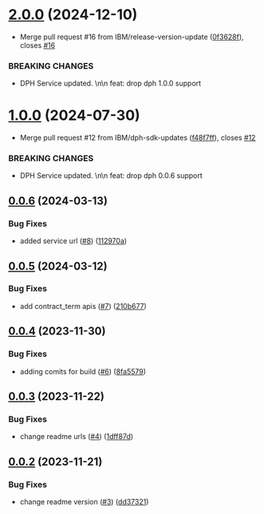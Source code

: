 # [2.0.0](https://github.com/IBM/data-product-exchange-go-sdk/compare/v1.0.0...v2.0.0) (2024-12-10)


* Merge pull request #16 from IBM/release-version-update ([0f3628f](https://github.com/IBM/data-product-exchange-go-sdk/commit/0f3628f20fcf346875bc2de54b3b10e00828c4ad)), closes [#16](https://github.com/IBM/data-product-exchange-go-sdk/issues/16)


### BREAKING CHANGES

* DPH Service updated. \n\n feat: drop dph 1.0.0 support

# [1.0.0](https://github.com/IBM/data-product-exchange-go-sdk/compare/v0.0.6...v1.0.0) (2024-07-30)


* Merge pull request #12 from IBM/dph-sdk-updates ([f48f7ff](https://github.com/IBM/data-product-exchange-go-sdk/commit/f48f7ffc5f9187d0fb4e918631d23a1dab1e5844)), closes [#12](https://github.com/IBM/data-product-exchange-go-sdk/issues/12)


### BREAKING CHANGES

* DPH Service updated. \n\n feat: drop dph 0.0.6 support

## [0.0.6](https://github.com/IBM/data-product-exchange-go-sdk/compare/v0.0.5...v0.0.6) (2024-03-13)


### Bug Fixes

* added service url ([#8](https://github.com/IBM/data-product-exchange-go-sdk/issues/8)) ([112970a](https://github.com/IBM/data-product-exchange-go-sdk/commit/112970af057206b02f6d23d6c47ab04b90373f4b))

## [0.0.5](https://github.com/IBM/data-product-exchange-go-sdk/compare/v0.0.4...v0.0.5) (2024-03-12)


### Bug Fixes

* add contract_term apis ([#7](https://github.com/IBM/data-product-exchange-go-sdk/issues/7)) ([210b677](https://github.com/IBM/data-product-exchange-go-sdk/commit/210b677a7df22d8c5e460164348d5ae53823c2cf))

## [0.0.4](https://github.com/IBM/data-product-exchange-go-sdk/compare/v0.0.3...v0.0.4) (2023-11-30)


### Bug Fixes

* adding comits for build ([#6](https://github.com/IBM/data-product-exchange-go-sdk/issues/6)) ([8fa5579](https://github.com/IBM/data-product-exchange-go-sdk/commit/8fa55790c749ba43b2eede4856b7d8dc04cdad81))

## [0.0.3](https://github.com/IBM/data-product-exchange-go-sdk/compare/v0.0.2...v0.0.3) (2023-11-22)


### Bug Fixes

* change readme urls ([#4](https://github.com/IBM/data-product-exchange-go-sdk/issues/4)) ([1dff87d](https://github.com/IBM/data-product-exchange-go-sdk/commit/1dff87df30658c08baeb83cfbf34a63e1778c005))

## [0.0.2](https://github.com/IBM/data-product-exchange-go-sdk/compare/v0.0.1...v0.0.2) (2023-11-21)


### Bug Fixes

* change readme version ([#3](https://github.com/IBM/data-product-exchange-go-sdk/issues/3)) ([dd37321](https://github.com/IBM/data-product-exchange-go-sdk/commit/dd37321fc78f82b0ae4e77fa4d927577b61743d9))
